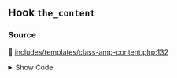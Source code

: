 ## Hook `the_content`

### Source

:link: [includes/templates/class-amp-content.php:132](../../includes/templates/class-amp-content.php#L132)

<details>
<summary>Show Code</summary>

```php
$content = apply_filters( 'the_content', $content );
```

</details>
